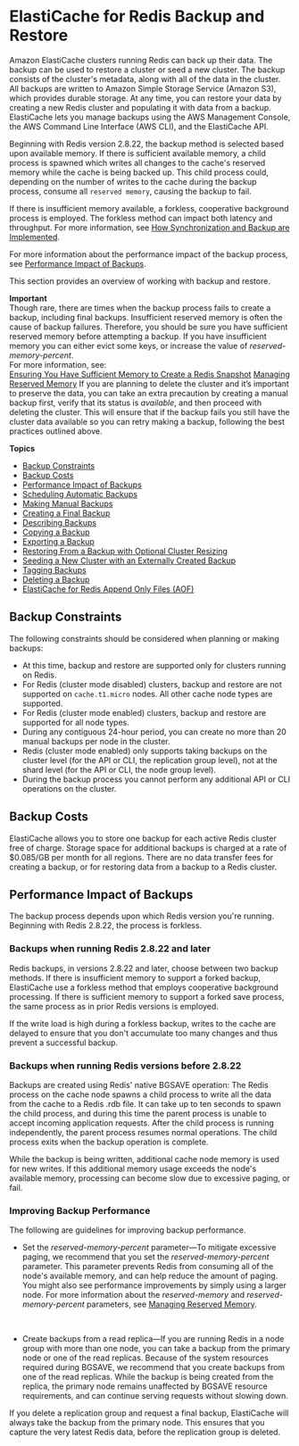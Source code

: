 # ElastiCache for Redis Backup and Restore<a name="backups"></a>

Amazon ElastiCache clusters running Redis can back up their data\. The backup can be used to restore a cluster or seed a new cluster\. The backup consists of the cluster's metadata, along with all of the data in the cluster\. All backups are written to Amazon Simple Storage Service \(Amazon S3\), which provides durable storage\. At any time, you can restore your data by creating a new Redis cluster and populating it with data from a backup\. ElastiCache lets you manage backups using the AWS Management Console, the AWS Command Line Interface \(AWS CLI\), and the ElastiCache API\.

Beginning with Redis version 2\.8\.22, the backup method is selected based upon available memory\. If there is sufficient available memory, a child process is spawned which writes all changes to the cache's reserved memory while the cache is being backed up\. This child process could, depending on the number of writes to the cache during the backup process, consume all `reserved memory`, causing the backup to fail\.

If there is insufficient memory available, a forkless, cooperative background process is employed\. The forkless method can impact both latency and throughput\. For more information, see [How Synchronization and Backup are Implemented](Replication.Redis.Versions.md)\.

For more information about the performance impact of the backup process, see [Performance Impact of Backups](#backups-performance)\.

This section provides an overview of working with backup and restore\. 

**Important**  
Though rare, there are times when the backup process fails to create a backup, including final backups\. Insufficient reserved memory is often the cause of backup failures\. Therefore, you should be sure you have sufficient reserved memory before attempting a backup\. If you have insufficient memory you can either evict some keys, or increase the value of *reserved\-memory\-percent*\.  
For more information, see:  
 [Ensuring You Have Sufficient Memory to Create a Redis Snapshot](BestPractices.BGSAVE.md)
 [Managing Reserved Memory](redis-memory-management.md)
If you are planning to delete the cluster and it’s important to preserve the data, you can take an extra precaution by creating a manual backup first, verify that its status is *available*, and then proceed with deleting the cluster\. This will ensure that if the backup fails you still have the cluster data available so you can retry making a backup, following the best practices outlined above\.

**Topics**
+ [Backup Constraints](#backups-constraints)
+ [Backup Costs](#backups-costs)
+ [Performance Impact of Backups](#backups-performance)
+ [Scheduling Automatic Backups](backups-automatic.md)
+ [Making Manual Backups](backups-manual.md)
+ [Creating a Final Backup](backups-final.md)
+ [Describing Backups](backups-describing.md)
+ [Copying a Backup](backups-copying.md)
+ [Exporting a Backup](backups-exporting.md)
+ [Restoring From a Backup with Optional Cluster Resizing](backups-restoring.md)
+ [Seeding a New Cluster with an Externally Created Backup](backups-seeding-redis.md)
+ [Tagging Backups](backups-tagging.md)
+ [Deleting a Backup](backups-deleting.md)
+ [ElastiCache for Redis Append Only Files \(AOF\)](RedisAOF.md)

## Backup Constraints<a name="backups-constraints"></a>

The following constraints should be considered when planning or making backups:
+ At this time, backup and restore are supported only for clusters running on Redis\.
+ For Redis \(cluster mode disabled\) clusters, backup and restore are not supported on `cache.t1.micro` nodes\. All other cache node types are supported\.
+ For Redis \(cluster mode enabled\) clusters, backup and restore are supported for all node types\.
+ During any contiguous 24\-hour period, you can create no more than 20 manual backups per node in the cluster\.
+ Redis \(cluster mode enabled\) only supports taking backups on the cluster level \(for the API or CLI, the replication group level\), not at the shard level \(for the API or CLI, the node group level\)\.
+ During the backup process you cannot perform any additional API or CLI operations on the cluster\.

## Backup Costs<a name="backups-costs"></a>

ElastiCache allows you to store one backup for each active Redis cluster free of charge\. Storage space for additional backups is charged at a rate of $0\.085/GB per month for all regions\. There are no data transfer fees for creating a backup, or for restoring data from a backup to a Redis cluster\.

## Performance Impact of Backups<a name="backups-performance"></a>

The backup process depends upon which Redis version you're running\. Beginning with Redis 2\.8\.22, the process is forkless\.

### Backups when running Redis 2\.8\.22 and later<a name="w18aac16c37c25b5"></a>

Redis backups, in versions 2\.8\.22 and later, choose between two backup methods\. If there is insufficient memory to support a forked backup, ElastiCache use a forkless method that employs cooperative background processing\. If there is sufficient memory to support a forked save process, the same process as in prior Redis versions is employed\.

If the write load is high during a forkless backup, writes to the cache are delayed to ensure that you don't accumulate too many changes and thus prevent a successful backup\.

### Backups when running Redis versions before 2\.8\.22<a name="w18aac16c37c25b7"></a>

Backups are created using Redis' native BGSAVE operation: The Redis process on the cache node spawns a child process to write all the data from the cache to a Redis \.rdb file\. It can take up to ten seconds to spawn the child process, and during this time the parent process is unable to accept incoming application requests\. After the child process is running independently, the parent process resumes normal operations\. The child process exits when the backup operation is complete\. 

While the backup is being written, additional cache node memory is used for new writes\. If this additional memory usage exceeds the node's available memory, processing can become slow due to excessive paging, or fail\.

### Improving Backup Performance<a name="w18aac16c37c25b9"></a>

The following are guidelines for improving backup performance\.
+ Set the *reserved\-memory\-percent* parameter—To mitigate excessive paging, we recommend that you set the *reserved\-memory\-percent* parameter\. This parameter prevents Redis from consuming all of the node's available memory, and can help reduce the amount of paging\. You might also see performance improvements by simply using a larger node\. For more information about the *reserved\-memory* and *reserved\-memory\-percent* parameters, see [Managing Reserved Memory](redis-memory-management.md)\.

   
+ Create backups from a read replica—If you are running Redis in a node group with more than one node, you can take a backup from the primary node or one of the read replicas\. Because of the system resources required during BGSAVE, we recommend that you create backups from one of the read replicas\. While the backup is being created from the replica, the primary node remains unaffected by BGSAVE resource requirements, and can continue serving requests without slowing down\.

If you delete a replication group and request a final backup, ElastiCache will always take the backup from the primary node\. This ensures that you capture the very latest Redis data, before the replication group is deleted\.